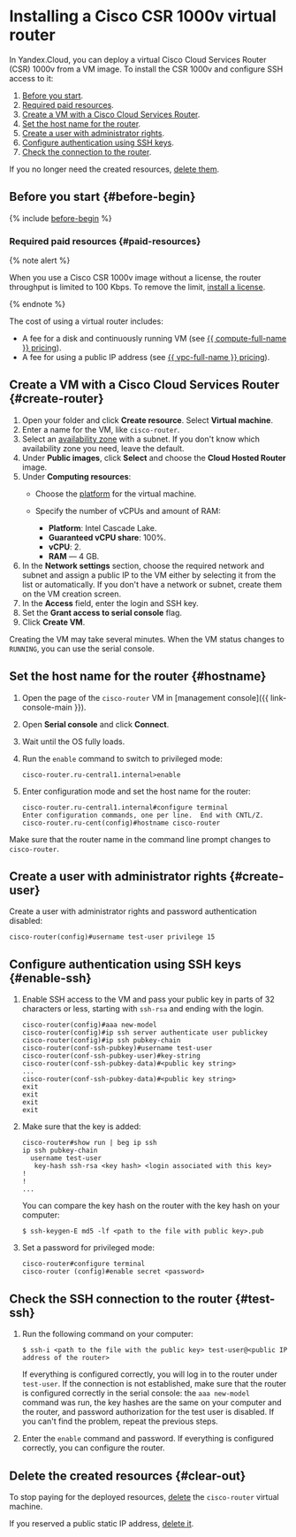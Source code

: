# Installing a Cisco CSR 1000v virtual router

In Yandex.Cloud, you can deploy a virtual Cisco Cloud Services Router (CSR) 1000v from a VM image. To install the CSR 1000v and configure SSH access to it:

1. [Before you start](#before-begin).
1. [Required paid resources](#paid-resources).
1. [Create a VM with a Cisco Cloud Services Router](#create-router).
1. [Set the host name for the router](#hostname).
1. [Create a user with administrator rights](#create-user).
1. [Configure authentication using SSH keys](#enable-ssh).
1. [Check the connection to the router](#test-ssh).

If you no longer need the created resources, [delete them](#clear-out).

## Before you start {#before-begin}

{% include [before-begin](../_solutions_includes/before-begin.md) %}

### Required paid resources {#paid-resources}

{% note alert %}

When you use a Cisco CSR 1000v image without a license, the router throughput is limited to 100 Kbps. To remove the limit, [install a license](https://www.cisco.com/c/en/us/td/docs/routers/csr1000/software/configuration/b_CSR1000v_Configuration_Guide/b_CSR1000v_Configuration_Guide_chapter_01000.html).

{% endnote %}

The cost of using a virtual router includes:

* A fee for a disk and continuously running VM (see [{{ compute-full-name }} pricing](../../compute/pricing.md)).
* A fee for using a public IP address (see [{{ vpc-full-name }} pricing](../../vpc/pricing.md)).

## Create a VM with a Cisco Cloud Services Router {#create-router}

1. Open your folder and click **Create resource**. Select **Virtual machine**.
1. Enter a name for the VM, like `cisco-router`.
1. Select an [availability zone](../../overview/concepts/geo-scope.md) with a subnet. If you don't know which availability zone you need, leave the default.
1. Under **Public images**, click **Select** and choose the **Cloud Hosted Router** image.
1. Under **Computing resources**:
    - Choose the [platform](../../compute/concepts/vm-platforms.md) for the virtual machine.

    - Specify the number of vCPUs and amount of RAM:
      - **Platform**: Intel Cascade Lake.
      - **Guaranteed vCPU share**: 100%.
      - **vCPU**: 2.
      - **RAM** — 4 GB.
1. In the **Network settings** section, choose the required network and subnet and assign a public IP to the VM either by selecting it from the list or automatically. If you don't have a network or subnet, create them on the VM creation screen.
1. In the **Access** field, enter the login and SSH key.
1. Set the **Grant access to serial console** flag.
1. Click **Create VM**.

Creating the VM may take several minutes. When the VM status changes to `RUNNING`, you can use the serial console.

## Set the host name for the router {#hostname}

1. Open the page of the `cisco-router` VM in [management console]({{ link-console-main }}).

1. Open **Serial console** and click **Connect**.

1. Wait until the OS fully loads.

1. Run the `enable` command to switch to privileged mode:

   ```
   cisco-router.ru-central1.internal>enable
   ```

1. Enter configuration mode and set the host name for the router:

   ```
   cisco-router.ru-central1.internal#configure terminal
   Enter configuration commands, one per line.  End with CNTL/Z.
   cisco-router.ru-cent(config)#hostname cisco-router
   ```

Make sure that the router name in the command line prompt changes to `cisco-router`.

## Create a user with administrator rights {#create-user}

Create a user with administrator rights and password authentication disabled:

```
cisco-router(config)#username test-user privilege 15 
```

## Configure authentication using SSH keys {#enable-ssh}

1. Enable SSH access to the VM and pass your public key in parts of 32 characters or less, starting with `ssh-rsa` and ending with the login.

   ```
   cisco-router(config)#aaa new-model
   cisco-router(config)#ip ssh server authenticate user publickey
   cisco-router(config)#ip ssh pubkey-chain
   cisco-router(conf-ssh-pubkey)#username test-user
   cisco-router(conf-ssh-pubkey-user)#key-string
   cisco-router(conf-ssh-pubkey-data)#<public key string>
   ...
   cisco-router(conf-ssh-pubkey-data)#<public key string>
   exit
   exit
   exit
   exit
   ```

1. Make sure that the key is added:

   ```
   cisco-router#show run | beg ip ssh
   ip ssh pubkey-chain
     username test-user
      key-hash ssh-rsa <key hash> <login associated with this key>
   !
   !
   ...
   ```

   You can compare the key hash on the router with the key hash on your computer:

   ```
   $ ssh-keygen-E md5 -lf <path to the file with public key>.pub
   ```

1. Set a password for privileged mode:

   ```
   cisco-router#configure terminal
   cisco-router (config)#enable secret <password>
   ```

## Check the SSH connection to the router {#test-ssh}

1. Run the following command on your computer:

   ```
   $ ssh-i <path to the file with the public key> test-user@<public IP address of the router> 
   ```

   If everything is configured correctly, you will log in to the router under `test-user`. If the connection is not established, make sure that the router is configured correctly in the serial console: the `aaa new-model` command was run, the key hashes are the same on your computer and the router, and password authorization for the test user is disabled. If you can't find the problem, repeat the previous steps.

1. Enter the `enable` command and password. If everything is configured correctly, you can configure the router.

## Delete the created resources {#clear-out}

To stop paying for the deployed resources, [delete](../../compute/operations/vm-control/vm-delete.md) the `cisco-router` virtual machine.

If you reserved a public static IP address, [delete it](../../vpc/operations/address-delete.md).

